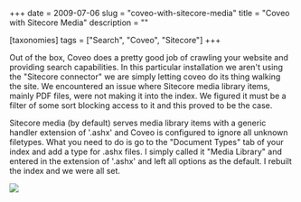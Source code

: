 +++
date = 2009-07-06
slug = "coveo-with-sitecore-media"
title = "Coveo with Sitecore Media"
description = ""

[taxonomies]
tags = ["Search", "Coveo", "Sitecore"]
+++

Out of the box, Coveo does a pretty good job of crawling your website and providing search capabilities. In this particular installation we aren't using the "Sitecore connector" we are simply letting coveo do its thing walking the site. We encountered an issue where Sitecore media library items, mainly PDF files, were not making it into the index. We figured it must be a filter of some sort blocking access to it and this proved to be the case.

<!-- more -->

Sitecore media (by default) serves media library items with a generic handler extension of '.ashx' and Coveo is configured to ignore all unknown filetypes. What you need to do is go to the "Document Types" tab of your index and add a type for .ashx files. I simply called it "Media Library" and entered in the extension of '.ashx' and left all options as the default. I rebuilt the index and we were all set.

![](/cfs-file.ashx/__key/CommunityServer.Blogs.Components.WeblogFiles/carknee/Coveo_5F00_doctypes.JPG)